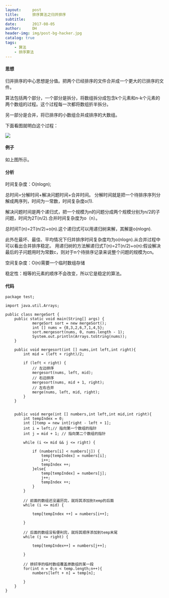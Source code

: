 ```yaml
---
layout:     post
title:      排序算法之归并排序
subtitle:   
date:       2017-08-05
author:     DH
header-img: img/post-bg-hacker.jpg  
catalog: true
tags:
    - 算法
    - 排序算法
---
```

#### 思想

归并排序的中心思想是分值。把两个已经排序的文件合并成一个更大的已排序的文件。

算法包括两个部分，一个部分是拆分，将数组拆分成包含k个元素和n-k个元素的两个数组的过程。这个过程每一次都将数组折半拆分。

另一部分是合并，将已排序的小数组合并成排序的大数组。

下面看图就明白这个过程：

![](https://ws2.sinaimg.cn/large/006tKfTcgy1fi8wse8lejj30o50ozwpg.jpg)


#### 例子

如上图所示。

#### 分析

时间复杂度：O(nlogn);

总时间=分解时间+解决问题时间+合并时间。
分解时间就是把一个待排序序列分解成两序列，时间为一常数，时间复杂度o(1).

解决问题时间是两个递归式，把一个规模为n的问题分成两个规模分别为n/2的子问题，时间为2T(n/2).合并时间复杂度为o（n）。

总时间T(n)=2T(n/2)+o(n).这个递归式可以用递归树来解，其解是o(nlogn).

此外在最坏、最佳、平均情况下归并排序时间复杂度均为o(nlogn).从合并过程中可以看出合并排序稳定。 
用递归树的方法解递归式T(n)=2T(n/2)+o(n):假设解决最后的子问题用时为常数c，则对于n个待排序记录来说整个问题的规模为cn。

空间复杂度：O(n)需要一个临时数组存储

稳定性：相等的元素的顺序不会改变，所以它是稳定的算法。


#### 代码

```
package test;

import java.util.Arrays;

public class mergeSort {
	public static void main(String[] args) {
			mergeSort sort = new mergeSort();
			int [] nums = {8,3,2,6,7,1,4,5};
			sort.mergesort(nums, 0, nums.length - 1);
			System.out.println(Arrays.toString(nums));
	}
	
	public void mergesort(int [] nums,int left,int right){
		int mid = (left + right)/2;
		
		if (left < right) {
			// 左边排序
			mergesort(nums, left, mid);
			// 右边排序
			mergesort(nums, mid + 1, right);
			// 左右合并
			merge(nums, left, mid, right);
		}
	}
	
	
	public void merge(int [] numbers,int left,int mid,int right){
		int tempIndex = 0;
		int []temp = new int[right - left + 1];
		int i = left;// 指向第一个数组的指针
		int j = mid + 1; // 指向第二个数组的指针
		
		while (i <= mid && j <= right) {
			
			if (numbers[i] < numbers[j]) {
				temp[tempIndex] = numbers[i];
				i++;
				tempIndex ++;
			}else{
				temp[tempIndex] = numbers[j];
				j++;
				tempIndex ++;
			}
		}
		
		// 前面的数组还没遍历完，就将其添加到temp的后面
		while (i <= mid) {
			
			temp[tempIndex ++] = numbers[i++];
			
		}
		
		// 后面的数组没有便利完，就将其顺序添加到temp末尾
		while (j <= right) {
			
			temp[tempIndex++] = numbers[j++];
			
		}
		
		// 排好序的临时数组覆盖原数组的某一段
		for(int n = 0;n < temp.length;n++){
			numbers[left + n] = temp[n];
			
		}
	}
}
		

```
